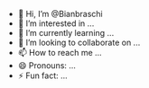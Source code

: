 - 👋 Hi, I’m @Bianbraschi
- 👀 I’m interested in ...
- 🌱 I’m currently learning ...
- 💞️ I’m looking to collaborate on ...
- 📫 How to reach me ...
- 😄 Pronouns: ...
- ⚡ Fun fact: ...

<!---
Bianbraschi/Bianbraschi is a ✨ special ✨ repository because its `README.md` (this file) appears on your GitHub profile.
You can click the Preview link to take a look at your changes.
--->
